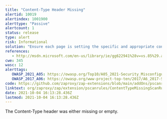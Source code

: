 ```yaml
---
title: "Content-Type Header Missing"
alertid: 10019
alertindex: 1001900
alerttype: "Passive"
alertcount: 1
status: release
type: alert
risk: Informational
solution: "Ensure each page is setting the specific and appropriate content-type value for the content being delivered."
references:
   - http://msdn.microsoft.com/en-us/library/ie/gg622941%28v=vs.85%29.aspx
cwe: 345
wasc: 12
alerttags: 
   OWASP_2021_A05: https://owasp.org/Top10/A05_2021-Security_Misconfiguration/
   OWASP_2017_A06: https://owasp.org/www-project-top-ten/2017/A6_2017-Security_Misconfiguration.html
code: https://github.com/zaproxy/zap-extensions/blob/main/addOns/pscanrules/src/main/java/org/zaproxy/zap/extension/pscanrules/ContentTypeMissingScanRule.java
linktext: org/zaproxy/zap/extension/pscanrules/ContentTypeMissingScanRule.java
date: 2021-10-04 16:13:28.436Z
lastmod: 2021-10-04 16:13:28.436Z
---
```

The Content-Type header was either missing or empty.
